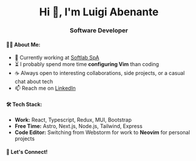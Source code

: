 <h1 align="center">Hi 👋, I'm Luigi Abenante</h1>
<h3 align="center">Software Developer</h3>

<h4 align="left">👨‍💻 About Me:</h4>

- 💼 Currently working at [Softlab SpA](https://www.linkedin.com/company/softlab-spa/?originalSubdomain=it)  
- ⏳ I probably spend more time **configuring Vim** than coding
- ☕️ Always open to interesting collaborations, side projects, or a casual chat about tech  
- 📫 Reach me on [LinkedIn](https://www.linkedin.com/in/luigi-abenante/)  

<h4 align="left">🛠 Tech Stack:</h4>

- **Work:** React, Typescript, Redux, MUI, Bootstrap  
- **Free Time:** Astro, Next.js, Node.js, Tailwind, Express  
- **Code Editor:** Switching from Webstorm for work to **Neovim** for personal projects  

<h4 align="left">📢 Let's Connect!</h4>
